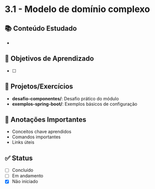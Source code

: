 # 3.1 - Modelo de domínio complexo

## 📚 Conteúdo Estudado
- 

## 🎯 Objetivos de Aprendizado
- [ ] 

## 🔧 Projetos/Exercícios
- **desafio-componentes/**: Desafio prático do módulo
- **exemplos-spring-boot/**: Exemplos básicos de configuração

## 📝 Anotações Importantes
- Conceitos chave aprendidos
- Comandos importantes
- Links úteis

## ✅ Status
- [ ] Concluído
- [ ] Em andamento
- [x] Não iniciado
